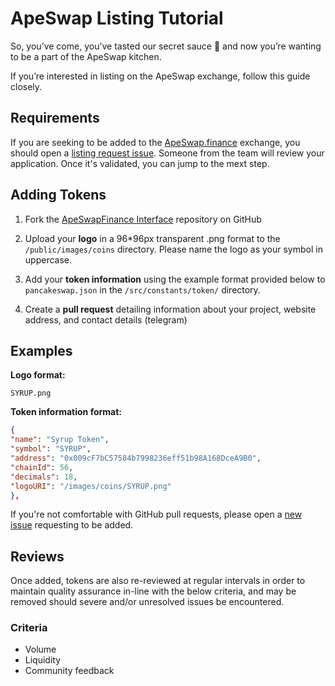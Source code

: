 # ApeSwap Listing Tutorial

So, you’ve come, you’ve tasted our secret sauce 🥞 and now you’re wanting to be a part of the ApeSwap kitchen.

If you’re interested in listing on the ApeSwap exchange, follow this guide closely.

## Requirements

If you are seeking to be added to the [ApeSwap.finance](https://apeswap.finance/) exchange, you should open a [listing request issue](#). Someone from the team will review your application. Once it's validated, you can jump to the mext step.

## Adding Tokens

1. Fork the [ApeSwapFinance Interface](https://github.com/ApeSwapFinance/apeswap-dex/) repository on GitHub
2. Upload your **logo** in a 96\*96px transparent .png format to the `/public/images/coins` directory. Please name the logo as your symbol in uppercase.

3. Add your **token information** using the example format provided below to `pancakeswap.json` in the `/src/constants/token/` directory.

4. Create a **pull request** detailing information about your project, website address, and contact details (telegram)

## Examples

**Logo format:**

`SYRUP.png`

**Token information format:**

```json
{
"name": "Syrup Token",
"symbol": "SYRUP",
"address": "0x009cF7bC57584b7998236eff51b98A168DceA9B0",
"chainId": 56,
"decimals": 18,
"logoURI": "/images/coins/SYRUP.png"
},
```

If you're not comfortable with GitHub pull requests, please open a [new issue](https://github.com/ApeSwapFinance/ape-swap-dex/issues/new) requesting to be added.

## Reviews

Once added, tokens are also re-reviewed at regular intervals in order to maintain quality assurance in-line with the below criteria, and may be removed should severe and/or unresolved issues be encountered.

### Criteria

- Volume
- Liquidity
- Community feedback

